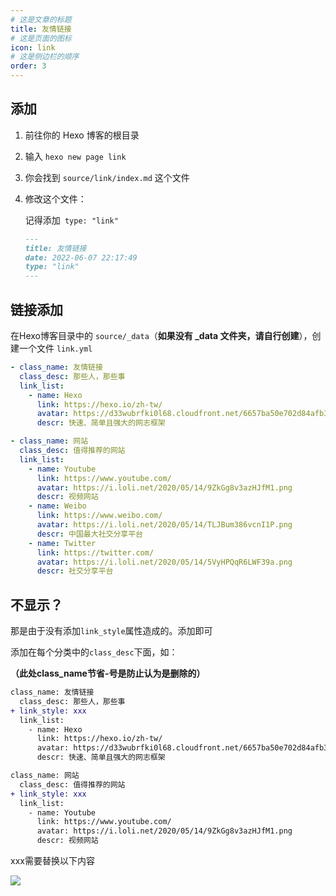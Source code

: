 ```yaml
---
# 这是文章的标题
title: 友情链接
# 这是页面的图标
icon: link
# 这是侧边栏的顺序
order: 3
---
```


## 添加

1. 前往你的 Hexo 博客的根目录

2. 输入 `hexo new page link`

3. 你会找到 `source/link/index.md` 这个文件

4. 修改这个文件：

   记得添加` type: "link"`

   ```markdown
   ---
   title: 友情链接
   date: 2022-06-07 22:17:49
   type: "link"
   ---
   ```

## 链接添加

在Hexo博客目录中的 `source/_data`（**如果没有 _data 文件夹，请自行创建**），创建一个文件 `link.yml`

```yaml
- class_name: 友情链接
  class_desc: 那些人，那些事
  link_list:
    - name: Hexo
      link: https://hexo.io/zh-tw/
      avatar: https://d33wubrfki0l68.cloudfront.net/6657ba50e702d84afb32fe846bed54fba1a77add/827ae/logo.svg
      descr: 快速、简单且强大的网志框架

- class_name: 网站
  class_desc: 值得推荐的网站
  link_list:
    - name: Youtube
      link: https://www.youtube.com/
      avatar: https://i.loli.net/2020/05/14/9ZkGg8v3azHJfM1.png
      descr: 视频网站
    - name: Weibo
      link: https://www.weibo.com/
      avatar: https://i.loli.net/2020/05/14/TLJBum386vcnI1P.png
      descr: 中国最大社交分享平台
    - name: Twitter
      link: https://twitter.com/
      avatar: https://i.loli.net/2020/05/14/5VyHPQqR6LWF39a.png
      descr: 社交分享平台


```

## 不显示？

那是由于没有添加`link_style`属性造成的。添加即可

添加在每个分类中的`class_desc`下面，如：

**（此处class_name节省-号是防止认为是删除的）**

```diff
class_name: 友情链接
  class_desc: 那些人，那些事
+ link_style: xxx
  link_list:
    - name: Hexo
      link: https://hexo.io/zh-tw/
      avatar: https://d33wubrfki0l68.cloudfront.net/6657ba50e702d84afb32fe846bed54fba1a77add/827ae/logo.svg
      descr: 快速、简单且强大的网志框架

class_name: 网站
  class_desc: 值得推荐的网站
+ link_style: xxx
  link_list:
    - name: Youtube
      link: https://www.youtube.com/
      avatar: https://i.loli.net/2020/05/14/9ZkGg8v3azHJfM1.png
      descr: 视频网站
```

xxx需要替换以下内容

![](https://img.gtwxxh.cn/i/2023/05/64564acb53a44.webp)
